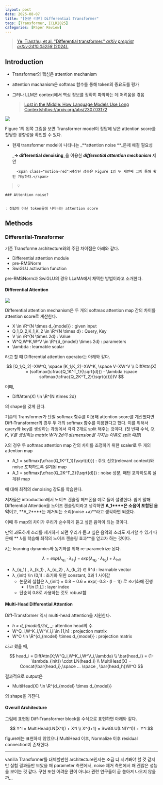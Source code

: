 ```yaml
---
layout: post
date: 2025-08-07
title: "[논문 리뷰] Differential Transformer"
tags: [Transformer, ICLR2025]
categories: [Paper Review]
---
```


> [Ye, Tianzhu, et al. "Differential transformer." ](https://arxiv.org/abs/2410.05258)[_arXiv preprint arXiv:2410.05258_](https://arxiv.org/abs/2410.05258)[ (2024).](https://arxiv.org/abs/2410.05258)



## Introduction

- Transformer의 핵심은 attention mechanism
- attention machanism은 softmax 함수를 통해 token의 중요도를 평가
- 그러나 LLM은 context에서 핵심 정보를 정확히 파악하는 데 어려움을 겪음

	> [Lost in the Middle: How Language Models Use Long Contextshttps://arxiv.org/abs/2307.03172](https://arxiv.org/abs/2307.03172)


![](https://prod-files-secure.s3.us-west-2.amazonaws.com/542b861c-36a8-4051-84e5-8804b6728dba/9083ea56-691a-4752-ae26-47f403431ac8/image.png?X-Amz-Algorithm=AWS4-HMAC-SHA256&X-Amz-Content-Sha256=UNSIGNED-PAYLOAD&X-Amz-Credential=ASIAZI2LB466ZHVBUGYT%2F20250920%2Fus-west-2%2Fs3%2Faws4_request&X-Amz-Date=20250920T180108Z&X-Amz-Expires=3600&X-Amz-Security-Token=IQoJb3JpZ2luX2VjEHUaCXVzLXdlc3QtMiJHMEUCIE2OWd7ju7L0nspKJmmzRmDN1foG6SiS0x0SgOlT9DElAiEA3Lfw4ab%2FGrajOsC6GJuSbi8iV1trhXj8zRxvT8Vna6UqiAQI7v%2F%2F%2F%2F%2F%2F%2F%2F%2F%2FARAAGgw2Mzc0MjMxODM4MDUiDLT0wWzbw1X3f0OhXyrcAwtbMz8en1WjFsVH%2BB5mzKFW124zQVwmkhpXpD%2FOpYX%2FXu1wF2FUPvbFpNM57brePEekz3%2B1muj6exclxPU23RNNFXe7R14tSztFhdUiVJrxhe2PQkoio04nzwD2kas9C2%2BOrPblux2ZZCNe73wCNtjX4lqZkZiOYnZeje8gl9GLh3pt3e4zP2EEYonSHcZYwJ5J7bneltCGz2RtsQwpHipoUFWFa9B9KKYoQjP5iKsJCjQrt5zLNbsImWMyFqmokyQgauUMOpLVE6B%2F4f4PdGlzt2UuOW0Jfl8CSzYPzd7Qzf6n6cbDbYKELOP0D5Gui0pLlwABrP1rXwLXLAHIHA9wj0J%2FepGukVd23sN2nMxMO2gMJxpYAcfN8DdCEcOlaXCpcRKfd2F2VXqSVzt3dDEj4jCrh9s7PXNqbz81V9xLj81LO8lnXed9Ba9TuizUoYTxwLbHLgwSx71b9YG4dei%2Fxoo39G8nEmH1Q0o1T5QONcGpiXfaNyA%2Bfz0il1RkaBZLxgGUGuJtKLXCBmmeCQ4JTkwNEYEe8NgyToXciS2bF7WiWD5Bu9GpZTnU08sp%2FVndClq2OnGiJ1UX9pxDRbqO2R%2FbErangaqpku%2Bjc3bTWG8I0bZ3J0Ear4y%2FMK3MusYGOqUBw6EaFSlsm70a19PgYDpSlE9TfB0Ye7BrqAelTILvCDLYyMPQEsTURhOgSTR3O%2FFM%2FTov0mcAdQ29itZZKlLFWlUmB0zbgLAoHqyyVNyzTSQwgoaSkRfwx3GbecL0MISyZ3EObrXrbDTzX2fcLR9%2FKJsqqXDsKc8ETD8DdYGlFRHtJhzIJ2LFDOla%2Flj%2BqRVuPbm5azs6IxsUEXWz7buNZA48gERD&X-Amz-Signature=912198c606429f044f6a89cce437547662a5128dc137df4d62439fbb31adb81e&X-Amz-SignedHeaders=host&x-amz-checksum-mode=ENABLED&x-id=GetObject)


Figure 1의 왼쪽 그림을 보면 Transformer model이 정답에 낮은 attention score를 할당한 경향성을 확인할 수 있다.

- 현재 transformer model에 나타나는 _**attention noise **_문제 해결 필요성

	_**→ differential denoising**_을 이용한 _**differential attention mechanism**_ 제안


		<span class="notion-red">향상된 성능은 Figure 1의 두 세번째 그림 통해 확인 가능하다.</span>


> 💡 


	### Attention noise?


	: 정답이 아닌 token들에 나타나는 attention score



## Methods



### Differential-Transformer


기존 Transforme architecture와의 주된 차이점은 아래와 같다.

- Differential attention module
- pre-RMSNorm
- SwiGLU activation function

pre-RMSNorm과 SwiGLU의 경우 LLaMA에서 채택한 방법이라고 소개한다.



#### Differential Attention


![](https://prod-files-secure.s3.us-west-2.amazonaws.com/542b861c-36a8-4051-84e5-8804b6728dba/116d70b2-1963-4810-9167-f4c7d8a06e8f/image.png?X-Amz-Algorithm=AWS4-HMAC-SHA256&X-Amz-Content-Sha256=UNSIGNED-PAYLOAD&X-Amz-Credential=ASIAZI2LB466ZHVBUGYT%2F20250920%2Fus-west-2%2Fs3%2Faws4_request&X-Amz-Date=20250920T180108Z&X-Amz-Expires=3600&X-Amz-Security-Token=IQoJb3JpZ2luX2VjEHUaCXVzLXdlc3QtMiJHMEUCIE2OWd7ju7L0nspKJmmzRmDN1foG6SiS0x0SgOlT9DElAiEA3Lfw4ab%2FGrajOsC6GJuSbi8iV1trhXj8zRxvT8Vna6UqiAQI7v%2F%2F%2F%2F%2F%2F%2F%2F%2F%2FARAAGgw2Mzc0MjMxODM4MDUiDLT0wWzbw1X3f0OhXyrcAwtbMz8en1WjFsVH%2BB5mzKFW124zQVwmkhpXpD%2FOpYX%2FXu1wF2FUPvbFpNM57brePEekz3%2B1muj6exclxPU23RNNFXe7R14tSztFhdUiVJrxhe2PQkoio04nzwD2kas9C2%2BOrPblux2ZZCNe73wCNtjX4lqZkZiOYnZeje8gl9GLh3pt3e4zP2EEYonSHcZYwJ5J7bneltCGz2RtsQwpHipoUFWFa9B9KKYoQjP5iKsJCjQrt5zLNbsImWMyFqmokyQgauUMOpLVE6B%2F4f4PdGlzt2UuOW0Jfl8CSzYPzd7Qzf6n6cbDbYKELOP0D5Gui0pLlwABrP1rXwLXLAHIHA9wj0J%2FepGukVd23sN2nMxMO2gMJxpYAcfN8DdCEcOlaXCpcRKfd2F2VXqSVzt3dDEj4jCrh9s7PXNqbz81V9xLj81LO8lnXed9Ba9TuizUoYTxwLbHLgwSx71b9YG4dei%2Fxoo39G8nEmH1Q0o1T5QONcGpiXfaNyA%2Bfz0il1RkaBZLxgGUGuJtKLXCBmmeCQ4JTkwNEYEe8NgyToXciS2bF7WiWD5Bu9GpZTnU08sp%2FVndClq2OnGiJ1UX9pxDRbqO2R%2FbErangaqpku%2Bjc3bTWG8I0bZ3J0Ear4y%2FMK3MusYGOqUBw6EaFSlsm70a19PgYDpSlE9TfB0Ye7BrqAelTILvCDLYyMPQEsTURhOgSTR3O%2FFM%2FTov0mcAdQ29itZZKlLFWlUmB0zbgLAoHqyyVNyzTSQwgoaSkRfwx3GbecL0MISyZ3EObrXrbDTzX2fcLR9%2FKJsqqXDsKc8ETD8DdYGlFRHtJhzIJ2LFDOla%2Flj%2BqRVuPbm5azs6IxsUEXWz7buNZA48gERD&X-Amz-Signature=a0e920d1d257b8a8f3b961f6d0d31d87dd1e8a9a815abe2a61e9b2df693e0723&X-Amz-SignedHeaders=host&x-amz-checksum-mode=ENABLED&x-id=GetObject)


Differential attention mechanism은 두 개의 softmax attention map 간의 차이를 attention score로 계산한다.

- X \in \R^{N \times d\_{model}} : given input
- Q\_1,Q\_2,K\_1,K\_2 \in \R^{N \times d} : Query, Key
- V \in \R^{N \times 2d} : Value
- W^Q,W^K,W^V \in \R^{d\_{model} \times 2d} : parameters
- \lambda : learnable scalar

라고 할 때 Differential attention operator는 아래와 같다.


$$
[Q_1;Q_2]=XW^Q, \space [K_1;K_2]=XW^K, \space V=XW^V \\
DiffAttn(X) = (softmax(\cfrac{Q_1K^T_1}{\sqrt{d}}) - \lambda \space softmax(\cfrac{Q_2K^T_2}{\sqrt{d}}))V
$$


이때,

- DiffAtten(X) \in \R^{N \times 2d}

의 shape을 갖게 된다.


기존의 Transformer가 단일 softmax 함수를 이용해 attention score를 계산했다면 Diff-Transformer의 경우 두 개의 softmax 함수를 이용한다고 했다. 이를 위해서 query와 key를 생성하는 과정에서 각각 2개로 split 해주는 것이다. <span class="notion-red">(첫 번째 수식, </span><span class="notion-red">_Q, K, V를 생성하는 matrix W가 2d의 dismension을 가지는 이유도 split 때문_</span><span class="notion-red">)</span>


 λ의 경우 두 softmax attention map 간의 차이를 조정하기 위한 scaler로 두 개의 attention map

- A\_1 = softmax(\cfrac{Q\_1K^T\_1}{\sqrt{d}}) : 주요 신호(relevant context)와 noise 포착하도록 설계된 map
- A\_1 = softmax(\cfrac{Q\_2K^T\_2}{\sqrt{d}}) : noise 성분, 패턴 포착하도록 설계된 map 

에 대해 최적의 denoising 강도를 학습한다.


저자들은 introduction에서 노이즈 캔슬링 헤드폰을 예로 들어 설명한다. 쉽게 말해 Differential Attention을 노이즈 캔슬링이라고 생각하면 **A\_1****은 소음이 포함된 음악**이고, **A\_2****는 제거되는 소리(noise +a)**라고 생각하면 되겠다. 


이때 두 map의 차이가 우리가 순수하게 듣고 싶은 음악이 되는 것이다. 


만약 과도하게 소리를 제거하게 되면 우리가 듣고 싶은 음악의 소리도 제거할 수 있기 때문에 ** λ를 학습해 최적의 노이즈 캔슬링 효과**를 얻고자 하는 것이다.


λ는 learning dynamics와 동기화를 위해 re-parametrize 된다.


$$
\lambda = exp(\lambda_{q_1} \cdot \lambda_{k_1}) - exp(\lambda_{q_2} \cdot \lambda_{k_2}) + \lambda_{init}
$$

- λ\_{q\_1} , λ\_{k\_1} , λ\_{q\_2} , λ\_{k\_2} ∈ R^d : learnable vector
- λ\_{init} \in (0,1) : 초기화 위한 constant, 0과 1 사이값
	- 논문의 실험은 λ\_{init} = 0.8 − 0.6 × exp(−0.3 · (l − 1)) 로 초기화해 진행
		- l \in [1,L] : layer index
	- 단순히 0.8로 사용하는 것도 robust함


#### **Multi-Head Differential Attention**


Diff-Transformer 역시 multi-head attention을 지원한다.

- _h = d\_{model}/2d__ _: attention head의 수
- W^Q\_i,W^K\_i,W^V\_i,i \in [1,h] : projection matrix
- W^O \in \R^{d\_{model} \times d\_{model}} : projection matrix

라고 했을 때,


$$
head_i = DiffAttn(X;W^Q_i,W^K_i,W^V_i,\lambda) \\
\bar{head_i} = (1-\lambda_{init}) \cdot LN(head_i) \\
MultiHead(X) = Concat(\bar{head_i},\space ... \space , \bar{head_h})W^O
$$


결과적으로 output은

- MultiHead(X) \in \R^{d\_{model} \times d\_{model}}

의 shape을 가진다.



#### Overall Architecture


그림에 표현된 Diff-Transformer block을 수식으로 표현하면 아래와 같다.


$$
Y^l = MultiHead(LN(X^l)) + X^l \\
X^{l+1} = SwiGLU(LN(Y^l)) + Y^l
$$


figure에는 표현하지 않았으나 MultiHead 이후, Normalize 이후 residual connection이 존재한다.


---


vanilla Transformer를 대체할만한 architecture인지는 조금 더 지켜봐야 할 것 같지만 실험 결과들만 보았을 때 parameter 측면에서, noise 제거 측면에서 꽤 괜찮은 성능을 보이는 것 같다. 구현 또한 어려운 편이 아니라 관련 연구들이 곧 쏟아져 나오지 않을까,,,

